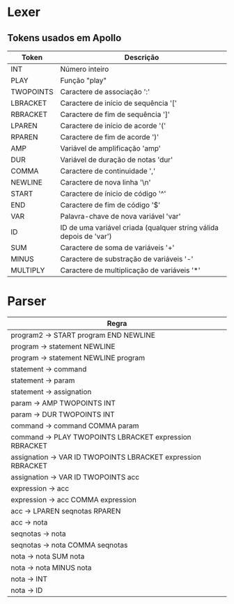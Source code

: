 # Lexer

## Tokens usados em Apollo

| Token | Descrição  |
|---|---|
| INT | Número inteiro  |
| PLAY | Função "play"  |
| TWOPOINTS | Caractere de associação ':'  |
| LBRACKET | Caractere de início de sequência '['  |
| RBRACKET | Caractere de fim de sequência ']'  |
| LPAREN | Caractere de início de acorde '('  |
| RPAREN | Caractere de fim de acorde ')'  |
| AMP | Variável de amplificação 'amp'  |
| DUR | Variável de duração de notas 'dur'  |
| COMMA | Caractere de continuidade ','  |
| NEWLINE | Caractere de nova linha '\n'  |
| START | Caractere de ínicio de código '^'  |
| END | Caractere de fim de código '$'  |
| VAR | Palavra-chave de nova variável 'var' |
| ID | ID de uma variável criada (qualquer string válida depois de 'var') |
| SUM | Caractere de soma de variáveis '+' |
| MINUS | Caractere de substração de variáveis '-'  |
| MULTIPLY | Caractere de multiplicação de variáveis '*'  |

# Parser

| Regra |
|---|
| program2 -> START program END NEWLINE |
| program -> statement NEWLINE |
| program -> statement NEWLINE program |
| statement -> command |
| statement -> param |
| statement -> assignation |
| param -> AMP TWOPOINTS INT |
| param -> DUR TWOPOINTS INT |
| command -> command COMMA param |
| command -> PLAY TWOPOINTS LBRACKET expression RBRACKET |
| assignation -> VAR ID TWOPOINTS LBRACKET expression RBRACKET |
| assignation -> VAR ID TWOPOINTS acc |
| expression -> acc |
| expression -> acc COMMA expression |
| acc -> LPAREN seqnotas RPAREN |
| acc -> nota |
| seqnotas -> nota |
| seqnotas -> nota COMMA seqnotas |
| nota -> nota SUM nota |
| nota -> nota MINUS nota |
| nota -> INT |
| nota -> ID |